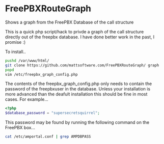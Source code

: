 FreePBXRouteGraph
=================

Shows a graph from the FreePBX Database of the call structure

This is a quick php script/hack to privde a graph of the call structure directly out of the freepbx database. I have done better work in the past, I promise :)

To install..

```bash
pushd /var/www/html/
git clone https://github.com/mattsoftware.com/FreePBXRouteGraph/ graph
popd
vim /etc/freepbx_graph_config.php
```

The contents of the freepbx_graph_config.php only needs to contain the password of the freepbxuser in the database. Unless 
your installation is more advanced than the deafult installation this should be fine in most cases. For example...

```php
<?php
$database_password = "supersecretsquirrel";
```

This password may be found by running the following command on the FreePBX box...

```bash
cat /etc/amportal.conf | grep AMPDBPASS
```
